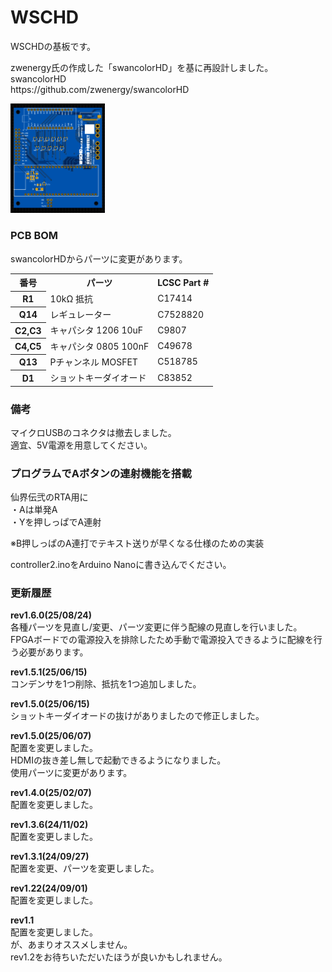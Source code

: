 # WSCHD
WSCHDの基板です。
<p>
zwenergy氏の作成した「swancolorHD」を基に再設計しました。<br>
swancolorHD<br>
https://github.com/zwenergy/swancolorHD
</p>
<p>
  <img src="https://raw.githubusercontent.com/plusmmm/WSCHD/main/WSC-HD_Rev1.6.0.png" width="30%">
</p>

<h3>PCB BOM</h3>
<p>
  swancolorHDからパーツに変更があります。
</p>
<table>
  <tr>
    <th>番号</th>
    <th>パーツ</th>
    <th>LCSC Part #</th>
  </tr>
  <tr>
    <th>R1</th>
    <td>10kΩ 抵抗</td>
    <td>C17414</td>
  </tr>
  <tr>
    <th>Q14</th>
    <td>レギュレーター</td>
    <td>C7528820</td>
  </tr>
  <tr>
    <th>C2,C3</th>
    <td>キャパシタ 1206 10uF</td>
    <td>C9807</td>
  </tr>
  <tr>
    <th>C4,C5</th>
    <td>キャパシタ 0805 100nF</td>
    <td>C49678</td>
  </tr>
  <tr>
    <th>Q13</th>
    <td>Pチャンネル MOSFET</td>
    <td>C518785</td>
  </tr>
  <tr>
    <th>D1</th>
    <td>ショットキーダイオード</td>
    <td>C83852</td>
  </tr>
</table>

<h3>備考</h3>
<p>
  マイクロUSBのコネクタは撤去しました。<br>
  適宜、5V電源を用意してください。
</p>


<h3>プログラムでAボタンの連射機能を搭載</h3>
<p>
仙界伝弐のRTA用に<br>
・Aは単発A<br>
・Yを押しっぱでA連射
</p><p>
※B押しっぱのA連打でテキスト送りが早くなる仕様のための実装
</p><p>
controller2.inoをArduino Nanoに書き込んでください。
</p>


<h3>更新履歴</h3>
<p>
  <b>rev1.6.0(25/08/24)</b><br>
  各種パーツを見直し/変更、パーツ変更に伴う配線の見直しを行いました。<br>
  FPGAボードでの電源投入を排除したため手動で電源投入できるように配線を行う必要があります。
</p>
<p>
  <b>rev1.5.1(25/06/15)</b><br>
  コンデンサを1つ削除、抵抗を1つ追加しました。
</p>
<p>
  <b>rev1.5.0(25/06/15)</b><br>
  ショットキーダイオードの抜けがありましたので修正しました。
</p>
<p>
  <b>rev1.5.0(25/06/07)</b><br>
  配置を変更しました。<br>
  HDMIの抜き差し無しで起動できるようになりました。<br>
  使用パーツに変更があります。
</p>
<p>
  <b>rev1.4.0(25/02/07)</b><br>
  配置を変更しました。
</p>
<p>
  <b>rev1.3.6(24/11/02)</b><br>
  配置を変更しました。
</p>
<p>
  <b>rev1.3.1(24/09/27)</b><br>
  配置を変更、パーツを変更しました。
</p>
<p>
  <b>rev1.22(24/09/01)</b><br>
  配置を変更しました。
</p>
<p>
  <b>rev1.1</b><br>
  配置を変更しました。<br>
  が、あまりオススメしません。<br>
  rev1.2をお待ちいただいたほうが良いかもしれません。
</p>

